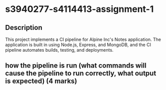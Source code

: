 # s3940277-s4114413-assignment-1
## Description
This project implements a CI pipeline for Alpine Inc's Notes application. 
The application is built in using Node.js, Express, and MongoDB, and the CI pipeline automates builds, testing, and deployments.
## how the pipeline is run (what commands will cause the pipeline to run correctly, what output is expected) (4 marks)
